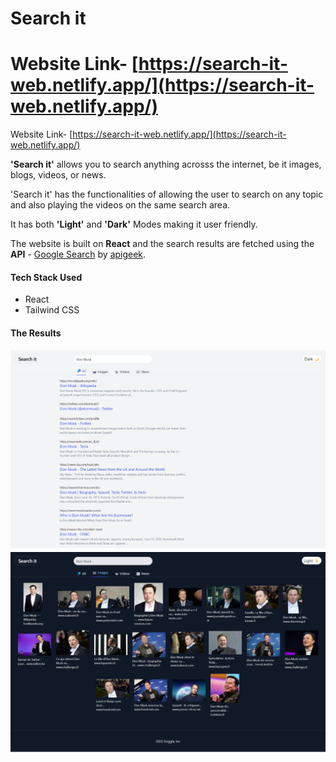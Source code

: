 # Search it 


**Website Link- [https://search-it-web.netlify.app/](https://search-it-web.netlify.app/)**
=======
Website Link- [https://search-it-web.netlify.app/](https://search-it-web.netlify.app/)

**'Search it'** allows you to search anything acrosss the internet, be it images, blogs, videos, or news.

'Search it' has the functionalities of allowing the user to search on any topic and also playing the videos on the same search area.

It has both **'Light'** and **'Dark'** Modes making it user friendly.

The website is built on **React** and the search results are fetched using the **API** - [Google Search](https://rapidapi.com/apigeek/api/google-search3?utm_source=youtube.com%2FJavaScriptMastery&utm_medium=DevRel&utm_campaign=DevRel) by [apigeek](https://rapidapi.com/user/apigeek).

#### Tech Stack Used
* React
* Tailwind CSS

#### The Results

![1656241078667](image/README/1656241078667.png)        ![1656241089026](image/README/1656241089026.png)
